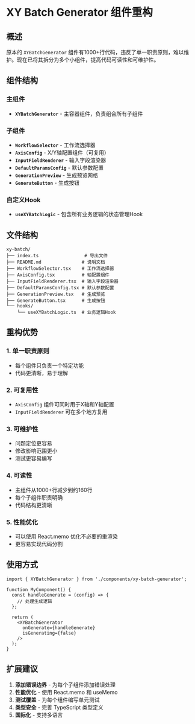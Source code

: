 # XY Batch Generator 组件重构

## 概述

原本的 `XYBatchGenerator` 组件有1000+行代码，违反了单一职责原则，难以维护。现在已将其拆分为多个小组件，提高代码可读性和可维护性。

## 组件结构

### 主组件
- **`XYBatchGenerator`** - 主容器组件，负责组合所有子组件

### 子组件
- **`WorkflowSelector`** - 工作流选择器
- **`AxisConfig`** - X/Y轴配置组件（可复用）
- **`InputFieldRenderer`** - 输入字段渲染器
- **`DefaultParamsConfig`** - 默认参数配置
- **`GenerationPreview`** - 生成预览网格
- **`GenerateButton`** - 生成按钮

### 自定义Hook
- **`useXYBatchLogic`** - 包含所有业务逻辑的状态管理Hook

## 文件结构

```
xy-batch/
├── index.ts                 # 导出文件
├── README.md               # 说明文档
├── WorkflowSelector.tsx    # 工作流选择器
├── AxisConfig.tsx          # 轴配置组件
├── InputFieldRenderer.tsx  # 输入字段渲染器
├── DefaultParamsConfig.tsx # 默认参数配置
├── GenerationPreview.tsx   # 生成预览
├── GenerateButton.tsx      # 生成按钮
└── hooks/
    └── useXYBatchLogic.ts  # 业务逻辑Hook
```

## 重构优势

### 1. 单一职责原则
- 每个组件只负责一个特定功能
- 代码更清晰，易于理解

### 2. 可复用性
- `AxisConfig` 组件可同时用于X轴和Y轴配置
- `InputFieldRenderer` 可在多个地方复用

### 3. 可维护性
- 问题定位更容易
- 修改影响范围更小
- 测试更容易编写

### 4. 可读性
- 主组件从1000+行减少到约160行
- 每个子组件职责明确
- 代码结构更清晰

### 5. 性能优化
- 可以使用 React.memo 优化不必要的重渲染
- 更容易实现代码分割

## 使用方式

```tsx
import { XYBatchGenerator } from './components/xy-batch-generator';

function MyComponent() {
  const handleGenerate = (config) => {
    // 处理生成逻辑
  };

  return (
    <XYBatchGenerator 
      onGenerate={handleGenerate}
      isGenerating={false}
    />
  );
}
```

## 扩展建议

1. **添加错误边界** - 为每个子组件添加错误处理
2. **性能优化** - 使用 React.memo 和 useMemo
3. **测试覆盖** - 为每个组件编写单元测试
4. **类型安全** - 完善 TypeScript 类型定义
5. **国际化** - 支持多语言
